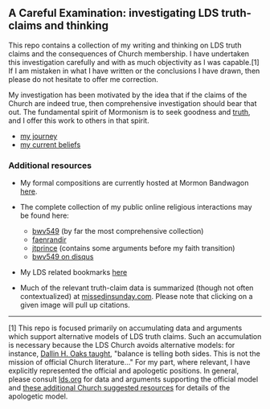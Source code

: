 ## A Careful Examination: investigating LDS truth-claims and thinking

This repo contains a collection of my writing and thinking on LDS truth claims and the consequences of Church membership.  I have undertaken this investigation carefully and with as much objectivity as I was capable.[1]  If I am mistaken in what I have written or the conclusions I have drawn, then please do not hesitate to offer me correction.

My investigation has been motivated by the idea that if the claims of the Church are indeed true, then comprehensive investigation should bear that out.  The fundamental spirit of Mormonism is to seek goodness and [truth](http://ldstruthquotes.tumblr.com/), and I offer this work to others in that spirit.

* [my journey](https://docs.google.com/viewer?url=https://github.com/faenrandir/a_careful_examination/raw/master/documents/my_journey/brief_sketch_of_my_journey.pdf)
* [my current beliefs](https://docs.google.com/viewer?url=https://github.com/faenrandir/a_careful_examination/raw/master/documents/my_beliefs/summary_of_my_beliefs.pdf)

### Additional resources

* My formal compositions are currently hosted at Mormon Bandwagon [here](https://mormonbandwagon.com/author/bwv549/).
* The complete collection of my public online religious interactions may be found here:

    * [bwv549](https://www.reddit.com/user/bwv549) (by far the most comprehensive collection)
    * [faenrandir](https://www.reddit.com/user/faenrandir)
    * [jtprince](https://www.reddit.com/user/jtprince) (contains some arguments before my faith transition)
    * [bwv549 on disqus](https://disqus.com/by/bwv549/)

* My LDS related bookmarks [here](https://htmlpreview.github.io/?https://github.com/faenrandir/a_careful_examination/blob/master/consulted.html)

* Much of the relevant truth-claim data is summarized (though not often contextualized) at [missedinsunday.com](http://www.missedinsunday.com/).  Please note that clicking on a given image will pull up citations.

---

[1] This repo is focused primarily on accumulating data and arguments which support alternative models of LDS truth claims.  Such an accumulation is necessary because the LDS Church avoids alternative models: for instance, [Dallin H. Oaks taught](http://www.scottwoodward.org/Talks/html/Oaks,%20Dallin%20H/OaksDH_ReadingChurchHistory.html), "balance is telling both sides.  This is not the mission of official Church literature..."  For my part, where relevant, I have explicitly represented the official and apologetic positions.  In general, please consult [lds.org](https://lds.org/) for data and arguments supporting the official model and [these additional Church suggested resources](https://www.lds.org/si/objective/doctrinal-mastery/gospel-sources?lang=eng) for details of the apologetic model.
